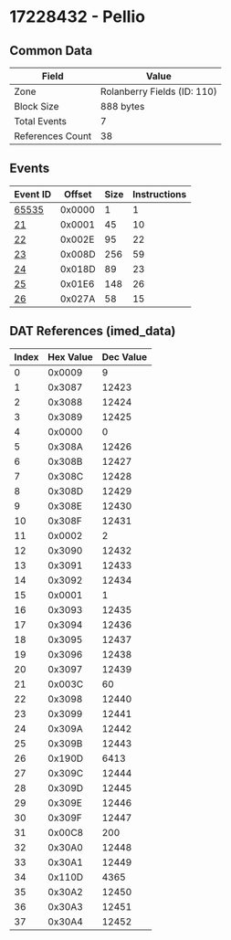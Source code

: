 # 17228432 - Pellio

## Common Data

| Field            | Value                       |
|------------------|-----------------------------|
| Zone             | Rolanberry Fields (ID: 110) |
| Block Size       | 888 bytes                   |
| Total Events     | 7                           |
| References Count | 38                          |

## Events

| Event ID            | Offset   |   Size |   Instructions |
|---------------------|----------|--------|----------------|
| [65535](./65535.md) | 0x0000   |      1 |              1 |
| [21](./21.md)       | 0x0001   |     45 |             10 |
| [22](./22.md)       | 0x002E   |     95 |             22 |
| [23](./23.md)       | 0x008D   |    256 |             59 |
| [24](./24.md)       | 0x018D   |     89 |             23 |
| [25](./25.md)       | 0x01E6   |    148 |             26 |
| [26](./26.md)       | 0x027A   |     58 |             15 |

## DAT References (imed_data)

|   Index | Hex Value   |   Dec Value |
|---------|-------------|-------------|
|       0 | 0x0009      |           9 |
|       1 | 0x3087      |       12423 |
|       2 | 0x3088      |       12424 |
|       3 | 0x3089      |       12425 |
|       4 | 0x0000      |           0 |
|       5 | 0x308A      |       12426 |
|       6 | 0x308B      |       12427 |
|       7 | 0x308C      |       12428 |
|       8 | 0x308D      |       12429 |
|       9 | 0x308E      |       12430 |
|      10 | 0x308F      |       12431 |
|      11 | 0x0002      |           2 |
|      12 | 0x3090      |       12432 |
|      13 | 0x3091      |       12433 |
|      14 | 0x3092      |       12434 |
|      15 | 0x0001      |           1 |
|      16 | 0x3093      |       12435 |
|      17 | 0x3094      |       12436 |
|      18 | 0x3095      |       12437 |
|      19 | 0x3096      |       12438 |
|      20 | 0x3097      |       12439 |
|      21 | 0x003C      |          60 |
|      22 | 0x3098      |       12440 |
|      23 | 0x3099      |       12441 |
|      24 | 0x309A      |       12442 |
|      25 | 0x309B      |       12443 |
|      26 | 0x190D      |        6413 |
|      27 | 0x309C      |       12444 |
|      28 | 0x309D      |       12445 |
|      29 | 0x309E      |       12446 |
|      30 | 0x309F      |       12447 |
|      31 | 0x00C8      |         200 |
|      32 | 0x30A0      |       12448 |
|      33 | 0x30A1      |       12449 |
|      34 | 0x110D      |        4365 |
|      35 | 0x30A2      |       12450 |
|      36 | 0x30A3      |       12451 |
|      37 | 0x30A4      |       12452 |
